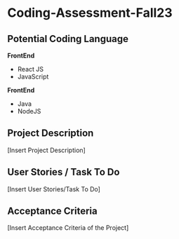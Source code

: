 # Coding-Assessment-Fall23

## Potential Coding Language
**FrontEnd**
* React JS
* JavaScript

**FrontEnd**
* Java
* NodeJS

## Project Description
[Insert Project Description]

## User Stories / Task To Do
[Insert User Stories/Task To Do]

## Acceptance Criteria
[Insert Acceptance Criteria of the Project]
